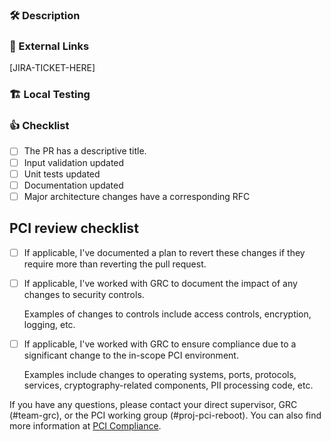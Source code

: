 ### :hammer_and_wrench:  Description

<!-- What changed?
<!-- Why was it changed? -->
<!-- How does it affect end-user behavior? -->

### :link:  External Links

<!-- Issues, RFC, etc. Use the JIRA issue name to auto-link the PR to JIRA. -->
<!-- A Jira ticket must be linked for any customer-facing change. -->

[JIRA-TICKET-HERE]


### :building_construction:  Local Testing

<!-- List steps to test your change on a local environment. -->

### :+1:  Checklist

- [ ] The PR has a descriptive title.
- [ ] Input validation updated
- [ ] Unit tests updated
- [ ] Documentation updated
- [ ] Major architecture changes have a corresponding RFC

## PCI review checklist

<!-- heimdall_github_prtemplate:grc-pci_dss-2024-01-05 -->

- [ ] If applicable, I've documented a plan to revert these changes if they require more than reverting the pull request.

- [ ] If applicable, I've worked with GRC to document the impact of any changes to security controls.

  Examples of changes to controls include access controls, encryption, logging, etc.

- [ ] If applicable, I've worked with GRC to ensure compliance due to a significant change to the in-scope PCI environment.

  Examples include changes to operating systems, ports, protocols, services, cryptography-related components, PII processing code, etc.

If you have any questions, please contact your direct supervisor, GRC (#team-grc), or the PCI working group (#proj-pci-reboot). You can also find more information at [PCI Compliance](https://hashicorp.atlassian.net/wiki/spaces/SEC/pages/2784559202/PCI+Compliance).